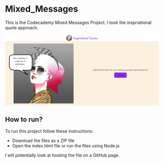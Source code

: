# Mixed_Messages
This is the Codecademy Mixed Messages Project. I took the inspriational quote approach.

![Image](https://github.com/Coder-Scare/Mixed_Messages/blob/main/images/Screenshot%202022-07-30%20152346.png?raw=true)

## How to run?
To run this project follow these instructions:

* Download the files as a ZIP file
* Open the index.html file or run the files using Node.js

I will potentially look at hosting the file on a GitHub page.


